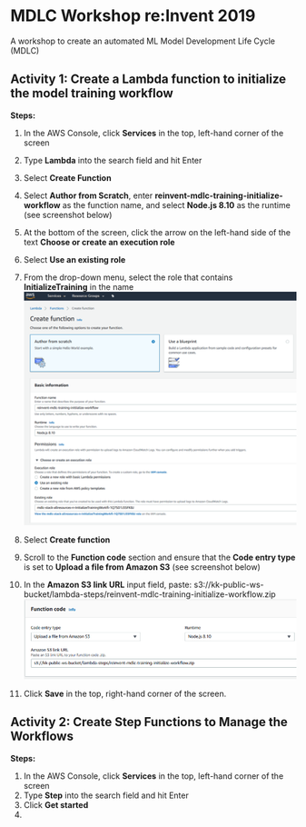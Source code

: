 # MDLC Workshop re:Invent 2019
A workshop to create an automated ML Model Development Life Cycle (MDLC) 

## Activity 1: Create a Lambda function to initialize the model training workflow

**Steps:**

1. In the AWS Console, click **Services** in the top, left-hand corner of the screen
2. Type **Lambda** into the search field and hit Enter
3. Select **Create Function**
4. Select **Author from Scratch**, enter **reinvent-mdlc-training-initialize-workflow** as the function name, and select **Node.js 8.10** as the runtime (see screenshot below)
5. At the bottom of the screen, click the arrow on the left-hand side of the text **Choose or create an execution role** 
6. Select **Use an existing role**
7. From the drop-down menu, select the role that contains **InitializeTraining** in the name 
![Create Function](/images/create_function_training_iam.png)

8. Select **Create function**
9. Scroll to the **Function code** section and ensure that the **Code entry type** is set to **Upload a file from Amazon S3** (see screenshot below)
10. In the **Amazon S3 link URL** input field, paste: s3://kk-public-ws-bucket/lambda-steps/reinvent-mdlc-training-initialize-workflow.zip
![Function Code](/images/function_code_training_s3.png)

11. Click **Save**  in the top, right-hand corner of the screen.

## Activity 2: Create Step Functions to Manage the Workflows

**Steps:**

1. In the AWS Console, click **Services** in the top, left-hand corner of the screen
2. Type **Step** into the search field and hit Enter
3. Click **Get started**
4. 
